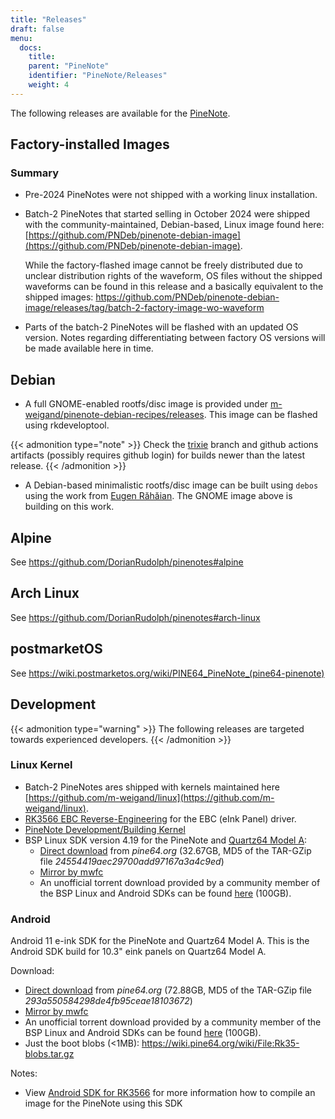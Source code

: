 ```yaml
---
title: "Releases"
draft: false
menu:
  docs:
    title:
    parent: "PineNote"
    identifier: "PineNote/Releases"
    weight: 4
---
```


The following releases are available for the [PineNote](/documentation/PineNote).

## Factory-installed Images

### Summary

* Pre-2024 PineNotes were not shipped with a working linux installation.
* Batch-2 PineNotes that started selling in October 2024 were shipped with the
  community-maintained, Debian-based, Linux image found here:
  [https://github.com/PNDeb/pinenote-debian-image](https://github.com/PNDeb/pinenote-debian-image).

  While the factory-flashed image cannot be freely distributed due to unclear
  distribution rights of the waveform, OS files without the shipped waveforms
  can be found in this release and a basically equivalent to the shipped
  images:
  https://github.com/PNDeb/pinenote-debian-image/releases/tag/batch-2-factory-image-wo-waveform
* Parts of the batch-2 PineNotes will be flashed with an updated OS version.
  Notes regarding differentiating between factory OS versions will be made
  available here in time.

## Debian

* A full GNOME-enabled rootfs/disc image is provided under
  [m-weigand/pinenote-debian-recipes/releases](https://github.com/m-weigand/pinenote-debian-recipes/releases).
  This image can be flashed using rkdeveloptool.

{{< admonition type="note" >}}
 Check the [trixie](https://github.com/m-weigand/pinenote-debian-recipes/tree/trixie)
 branch and github actions artifacts (possibly requires github login) for
 builds newer than the latest release.
{{< /admonition >}}

* A Debian-based minimalistic rootfs/disc image can be built using `debos`
  using the work from  [Eugen Răhăian](https://salsa.debian.org/eugenrh). The
  GNOME image above is building on this work.

## Alpine

See https://github.com/DorianRudolph/pinenotes#alpine

## Arch Linux

See https://github.com/DorianRudolph/pinenotes#arch-linux

## postmarketOS

See https://wiki.postmarketos.org/wiki/PINE64_PineNote_(pine64-pinenote)


## Development

{{< admonition type="warning" >}}
The following releases are targeted towards experienced developers.
{{< /admonition >}}

### Linux Kernel

* Batch-2 PineNotes ares shipped with kernels maintained here
  [https://github.com/m-weigand/linux](https://github.com/m-weigand/linux).
* [RK3566 EBC Reverse-Engineering](/documentation/General/RK3566_EBC_reverse-engineering) for the EBC (eInk Panel) driver.
* [PineNote Development/Building Kernel](/documentation/PineNote/Development/Building_kernel)
* BSP Linux SDK version 4.19 for the PineNote and [Quartz64 Model A](/documentation/Quartz64):
  * [Direct
	download](https://files.pine64.org/SDK/Quartz64/QUARTZ64-model-A_BSP%20Linux.tar.gz)
	from _pine64.org_ (32.67GB, MD5 of the TAR-GZip file
	_24554419aec29700add97167a3a4c9ed_)
  * [Mirror by mwfc](https://tmp.mwfc.info/pinenote/QUARTZ64-model-A_BSP%20Linux.tar.gz)
  * An unofficial torrent download provided by a community member of the BSP
	Linux and Android SDKs can be found
	[here](https://cdn.discordapp.com/attachments/870707390998282292/907726420204208148/pinenote.torrent)
	(100GB).

### Android

Android 11 e-ink SDK for the PineNote and Quartz64 Model A. This is the Android
SDK build for 10.3" eink panels on Quartz64 Model A.

Download:

* [Direct
  download](https://files.pine64.org/SDK/Quartz64/QUARTZ64-model-A_eink.android11_SDK.tar.gz)
  from _pine64.org_ (72.88GB, MD5 of the TAR-GZip file
  _293a550584298de4fb95ceae18103672_)
* [Mirror by mwfc](https://tmp.mwfc.info/pinenote/QUARTZ64-model-A_eink.android11_SDK.tar.gz)
* An unofficial torrent download provided by a community member of the BSP
  Linux and Android SDKs can be found
  [here](https://cdn.discordapp.com/attachments/870707390998282292/907726420204208148/pinenote.torrent)
  (100GB).
* Just the boot blobs (<1MB): https://wiki.pine64.org/wiki/File:Rk35-blobs.tar.gz

Notes:

* View [Android SDK for RK3566](/documentation/General/Android_SDK_for_RK3566)
  for more information how to compile an image for the PineNote using this SDK